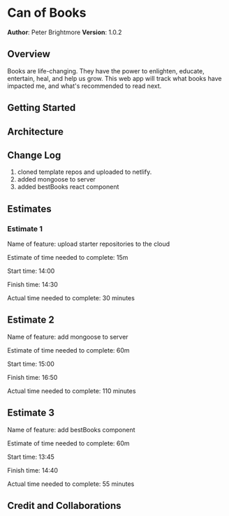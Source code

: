 # Can of Books

**Author**: Peter Brightmore
**Version**: 1.0.2

## Overview

Books are life-changing. They have the power to enlighten, educate, entertain, heal, and help us grow. This web app will track what books have impacted me, and what's recommended to read next.

## Getting Started

<!-- What are the steps that a user must take in order to build this app on their own machine and get it running? -->

## Architecture

<!-- Provide a detailed description of the application design. What technologies (languages, libraries, etc) you're using, and any other relevant design information. -->

## Change Log

1. cloned template repos and uploaded to netlify.
1. added mongoose to server
1. added bestBooks react component

## Estimates

### Estimate 1

Name of feature: upload starter repositories to the cloud

Estimate of time needed to complete: 15m

Start time: 14:00

Finish time: 14:30

Actual time needed to complete: 30 minutes

## Estimate 2

Name of feature: add mongoose to server

Estimate of time needed to complete: 60m

Start time: 15:00

Finish time: 16:50

Actual time needed to complete: 110 minutes

## Estimate 3

Name of feature: add bestBooks component

Estimate of time needed to complete: 60m

Start time: 13:45

Finish time: 14:40

Actual time needed to complete: 55 minutes

## Credit and Collaborations
